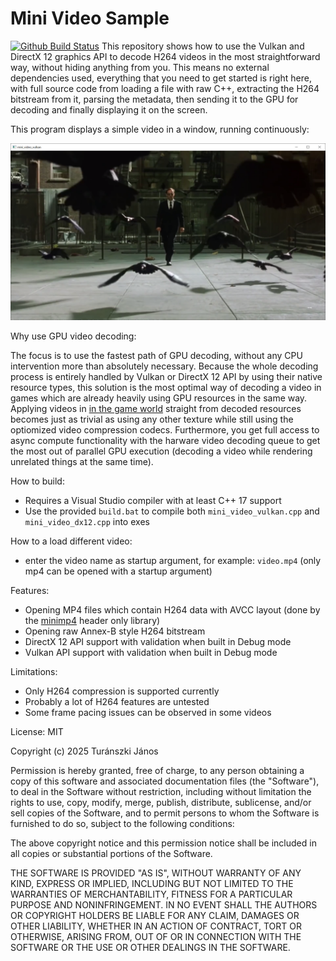 # Mini Video Sample
[![Github Build Status](https://github.com/turanszkij/mini_video/workflows/Build/badge.svg)](https://github.com/turanszkij/mini_video/actions)
This repository shows how to use the Vulkan and DirectX 12 graphics API to decode H264 videos in the most straightforward way, without hiding anything from you. This means no external dependencies used, everything that you need to get started is right here, with full source code from loading a file with raw C++, extracting the H264 bitstream from it, parsing the metadata, then sending it to the GPU for decoding and finally displaying it on the screen. 

This program displays a simple video in a window, running continuously:

![screenshot](include/screenshot.png?raw=true "Screenshot")

Why use GPU video decoding:

The focus is to use the fastest path of GPU decoding, without any CPU intervention more than absolutely necessary. Because the whole decoding process is entirely handled by Vulkan or DirectX 12 API by using their native resource types, this solution is the most optimal way of decoding a video in games which are already heavily using GPU resources in the same way. Applying videos in <a href = "https://youtu.be/c1y38w8BZKw?si=O21RdHJtLeHPpBbU">in the game world</a> straight from decoded resources becomes just as trivial as using any other texture while still using the optiomized video compression codecs. Furthermore, you get full access to async compute functionality with the harware video decoding queue to get the most out of parallel GPU execution (decoding a video while rendering unrelated things at the same time).

How to build:
- Requires a Visual Studio compiler with at least C++ 17 support
- Use the provided `build.bat` to compile both `mini_video_vulkan.cpp` and `mini_video_dx12.cpp` into exes

How to a load different video:
- enter the video name as startup argument, for example: `video.mp4` (only mp4 can be opened with a startup argument)

Features:
- Opening MP4 files which contain H264 data with AVCC layout (done by the <a href = "https://github.com/lieff/minimp4">minimp4</a> header only library)
- Opening raw Annex-B style H264 bitstream
- DirectX 12 API support with validation when built in Debug mode
- Vulkan API support with validation when built in Debug mode

Limitations:
- Only H264 compression is supported currently
- Probably a lot of H264 features are untested
- Some frame pacing issues can be observed in some videos

License: MIT

Copyright (c) 2025 Turánszki János

Permission is hereby granted, free of charge, to any person obtaining a copy
of this software and associated documentation files (the "Software"), to deal
in the Software without restriction, including without limitation the rights
to use, copy, modify, merge, publish, distribute, sublicense, and/or sell
copies of the Software, and to permit persons to whom the Software is
furnished to do so, subject to the following conditions:

The above copyright notice and this permission notice shall be included in
all copies or substantial portions of the Software.

THE SOFTWARE IS PROVIDED "AS IS", WITHOUT WARRANTY OF ANY KIND, EXPRESS OR
IMPLIED, INCLUDING BUT NOT LIMITED TO THE WARRANTIES OF MERCHANTABILITY,
FITNESS FOR A PARTICULAR PURPOSE AND NONINFRINGEMENT.  IN NO EVENT SHALL THE
AUTHORS OR COPYRIGHT HOLDERS BE LIABLE FOR ANY CLAIM, DAMAGES OR OTHER
LIABILITY, WHETHER IN AN ACTION OF CONTRACT, TORT OR OTHERWISE, ARISING FROM,
OUT OF OR IN CONNECTION WITH THE SOFTWARE OR THE USE OR OTHER DEALINGS IN
THE SOFTWARE.

